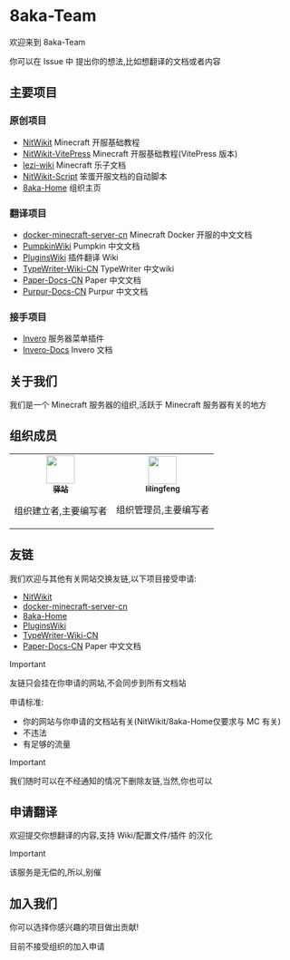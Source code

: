 # 8aka-Team

欢迎来到 8aka-Team

你可以在 Issue 中 提出你的想法,比如想翻译的文档或者内容

## 主要项目

### 原创项目

* [NitWikit](https://github.com/8aka-Team/NitWikit) Minecraft 开服基础教程
* [NitWikit-VitePress](https://github.com/8aka-Team/NitWikit-VitePress) Minecraft 开服基础教程(VitePress 版本)
* [lezi-wiki](https://github.com/8aka-Team/lezi-wiki) Minecraft 乐子文档
* [NitWikit-Script](https://github.com/8aka-Team/NitWiki-Script) 笨蛋开服文档的自动脚本
* [8aka-Home](https://github.com/8aka-Team/8aka-Home) 组织主页

### 翻译项目

* [docker-minecraft-server-cn](https://github.com/8aka-Team/docker-minecraft-server-cn) Minecraft Docker 开服的中文文档
* [PumpkinWiki](https://github.com/8aka-Team/Pumpkin-Website-CN) Pumpkin 中文文档
* [PluginsWiki](https://github.com/8aka-Team/PluginsWiki) 插件翻译 Wiki
* [TypeWriter-Wiki-CN](https://github.com/8aka-Team/TypeWriter-Wiki-CN) TypeWriter 中文wiki
* [Paper-Docs-CN](https://github.com/8aka-Team/PaperMC-docs-CN) Paper 中文文档
* [Purpur-Docs-CN](https://github.com/8aka-Team/Purpur-Docs-CN) Purpur 中文文档

### 接手项目

* [Invero](https://github.com/8aka-Team/Invero) 服务器菜单插件
* [Invero-Docs](https://github.com/8aka-Team/Invero-Docs) Invero 文档

## 关于我们

我们是一个 Minecraft 服务器的组织,活跃于 Minecraft 服务器有关的地方

## 组织成员

<table>
  <tr>
    <!-- Yi zhan -->
    <td align="center">
      <a href="https://github.com/postyizhan"
        ><img
          src="https://avatars.githubusercontent.com/u/97342038"
          width="50px;"
          alt=""
        /><br /><sub><b>驿站</b></sub></a
      >
      <p>组织建立者,主要编写者</p>
    </td>
  <!-- lilingfeng -->
    <td align="center">
      <a href="https://github.com/lilingfengdev"
        ><img
          src="https://avatars.githubusercontent.com/u/145678359"
          width="50px;"
          alt=""
        /><br /><sub><b>lilingfeng</b></sub></a>
      <p>组织管理员,主要编写者</p>
    </td>
</table>

## 友链

我们欢迎与其他有关网站交换友链,以下项目接受申请:

* [NitWikit](https://github.com/8aka-Team/NitWikit)
* [docker-minecraft-server-cn](https://github.com/8aka-Team/docker-minecraft-server-cn) 
* [8aka-Home](https://github.com/8aka-Team/8aka-Home) 
* [PluginsWiki](https://github.com/8aka-Team/PluginsWiki) 
* [TypeWriter-Wiki-CN](https://github.com/8aka-Team/TypeWriter-Wiki-CN)
* [Paper-Docs-CN](https://github.com/8aka-Team/PaperMC-docs-CN) Paper 中文文档


> [!IMPORTANT]
> 友链只会挂在你申请的网站,不会同步到所有文档站

申请标准:

* 你的网站与你申请的文档站有关(NitWikit/8aka-Home仅要求与 MC 有关)
* 不违法
* 有足够的流量

> [!IMPORTANT]
> 我们随时可以在不经通知的情况下删除友链,当然,你也可以

## 申请翻译

欢迎提交你想翻译的内容,支持 Wiki/配置文件/插件 的汉化

> [!IMPORTANT]
> 该服务是无偿的,所以,别催

## 加入我们

你可以选择你感兴趣的项目做出贡献!

目前不接受组织的加入申请